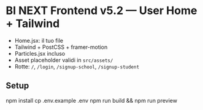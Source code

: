 # BI NEXT Frontend v5.2 — User Home + Tailwind

- Home.jsx: il tuo file
- Tailwind + PostCSS + framer-motion
- Particles.jsx incluso
- Asset placeholder validi in `src/assets/`
- Rotte: `/`, `/login`, `/signup-school`, `/signup-student`

## Setup
npm install
cp .env.example .env
npm run build && npm run preview
